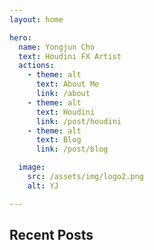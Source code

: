 ```yaml
---
layout: home

hero:
  name: Yongjun Cho
  text: Houdini FX Artist
  actions:
    - theme: alt
      text: About Me
      link: /about
    - theme: alt
      text: Houdini
      link: /post/houdini
    - theme: alt
      text: Blog
      link: /post/blog

  image:
    src: /assets/img/logo2.png
    alt: YJ

---
```



<script setup>
import { data as posts } from '.vitepress/posts.data'
import formatDate from '.vitepress/theme/utils/formatDate';
</script>

## Recent Posts

<template v-for="post in posts.slice(0,5)">
  <li>
    <a :href="post.url" class="recent-posts">{{ post.frontmatter.title }}</a>
    <span>{{ formatDate( post.frontmatter.date ) }}</span>
  </li>
  <div v-if="post.excerpt" v-html="post.excerpt.slice(0, 200) + '...'" ></div>
</template>

